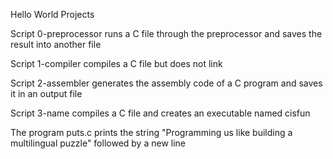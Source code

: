 Hello World Projects

Script 0-preprocessor runs a C file through the preprocessor and saves the result into another file

Script 1-compiler compiles a C file but does not link

Script 2-assembler generates the assembly code of a C program and saves it in an output file

Script 3-name compiles a C file and creates an executable named cisfun

The program puts.c prints the string \"Programming us like building a multilingual puzzle\" followed by a new line
